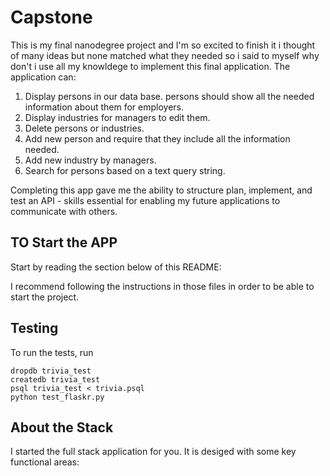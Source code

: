 # Capstone


This is my final nanodegree project and I'm so excited to finish it i thought of many ideas but none matched what they needed so i said to myself why don't i use all my knowldege to implement this final application. 
The application can:

1) Display persons in our data base. persons should show all the needed information about them for employers.
2) Display industries for managers to edit them.
3) Delete persons or industries.
4) Add new person and require that they include all the information needed.
5) Add new industry by managers.
6) Search for persons based on a text query string.

Completing this app gave me the ability to structure plan, implement, and test an API - skills essential for enabling my future applications to communicate with others.


## TO Start the APP

Start by reading the section below of this README:

I recommend following the instructions in those files in order to be able to start the project.


## Testing
To run the tests, run
```
dropdb trivia_test
createdb trivia_test
psql trivia_test < trivia.psql
python test_flaskr.py
```


## About the Stack

I started the full stack application for you. It is desiged with some key functional areas:
